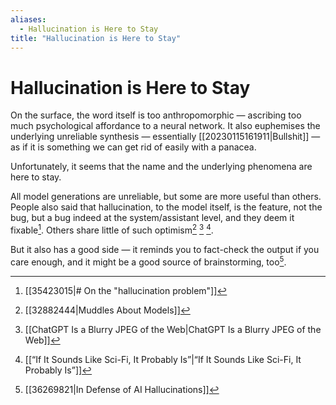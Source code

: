 ```yaml
---
aliases:
  - Hallucination is Here to Stay
title: "Hallucination is Here to Stay"
---
```


# Hallucination is Here to Stay

On the surface, the word itself is too anthropomorphic — ascribing too much psychological affordance to a neural network. It also euphemises the underlying unreliable synthesis — essentially [[20230115161911|Bullshit]] — as if it is something we can get rid of easily with a panacea.

Unfortunately, it seems that the name and the underlying phenomena are here to stay.

All model generations are unreliable, but some are more useful than others. People also said that hallucination, to the model itself,  is the feature, not the bug, but a bug indeed at the system/assistant level, and they deem it fixable[^1]. Others share little of such optimism[^2] [^3] [^4].

But it also has a good side — it reminds you to fact-check the output if you care enough, and it might be a good source of brainstorming, too[^5].

[^1]: [[35423015|# On the "hallucination problem"]]
[^2]: [[32882444|Muddles About Models]]
[^3]: [[ChatGPT Is a Blurry JPEG of the Web|ChatGPT Is a Blurry JPEG of the Web]]
[^4]: [[“If It Sounds Like Sci-Fi, It Probably Is”|“If It Sounds Like Sci-Fi, It Probably Is”]]
[^5]: [[36269821|In Defense of AI Hallucinations]]